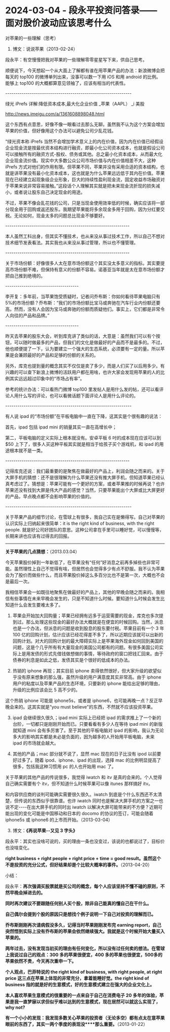 # 2024-03-04 - 段永平投资问答录——面对股价波动应该思考什么

对苹果的一些理解（思考）

01. 博文：说说苹果（2013-02-24）

段永平：有空慢慢把我对苹果的一些理解零零星星写下来，供自己思考。

顺便说下，今天想起一个从大面上了解都有谁在用苹果产品的办法：新浪微博会把每天的 top100 的微博单列出来，没事可以数一下用 iOS 和用 android 的比例。能够上 top100 的大概都算意见领袖了，应该有相当的代表性。

-------------------------------------------------------------- 

绿光 iPrefs 详解:降低资本成本,最大化企业价值 \_苹果（AAPL） \_i 美股

http://news.imeigu.com/a/1361608898048.html

这个东西有点意思，好像不像一眼看过去那么无聊。虽然我不认为这个方案会增加苹果的价值，但好像用这个办法可以避免公司少乱花钱。

“绿光资本称 iPrefs 当然不会增加学术意义上的内在价值，因为内在价值已经假设企业现金流是按最优资本结构进行融资，即最小化公司资本成本，也就是假设公司可以接触所有的融资方式-股权、债务或其他。总之最小化资本成本，从而最大化企业现金流价值。现实中大多数公众公司市场价值与内在价值相差不大，这种 iPrefs 方式对他们的作用有限。但苹果不同，苹果并没有采用合适的资本结构，也就是讲苹果没有最小化资本成本，这也就是为什么苹果远远低于其内在价值。苹果现在已经建立起现象级企业形象，巨大的持续性盈利现金流，固定收益市场融资对于苹果来说非常容易接触。”这段话个人理解其实就是把未来现金流折现的损失减小，或者说让股东自己决定现金的用途。

不过，苹果不像会乱花钱的公司，只是当现金使用效率低的时候，确实应该将一部分现金用于回购或返还股东。我期望苹果能将多余现金多用于回购，因为分红要交税。无论如何，现金太多的问题总比现金不够要好。

------------------------------------------------------------- 

本人虽然工科出身，但其实不懂技术，也从来没从事过技术工作，所以自己不想对技术细节发表看法。其实我也从来没从事过管理，所以也不懂管理。

------------------------------------------------------------- 

关于市场份额：好像很多人太在意市场份额这个其实没太多意义的指标。其实要提高市场份额不难，但保持有意义的份额不容易。诺基亚当年就是太在意市场份额才把自己推到绝境的。

------------------------------------ 

李开复：多年前，当苹果饱受质疑时，记者问乔布斯：你如何看待苹果电脑只有5%的市场份额？乔布斯：“我们的市场份额比宝马或奔驰在汽车行业内份额还要高。然而，没有人会因为宝马或奔驰的份额而质疑他们。事实上，它们都是非常令人向往的产品和品牌。”

------------------------------------ 

昨天去苹果的股东大会，听到库克讲了类似的话，大意是：虽然我们可以有个按钮，可以随时做最多的产品，但我们的文化是做最好的产品而不是最多的。不过，他也顺便提了一下，认为要建立一个强大的生态系统，必须要有一定的量。所以苹果是会兼顾最好的产品和足够的份额的关系的。

另外，库克也提到量的概念其实不仅仅是卖了多少，而是人们买了以后用多少。有兴趣的可以查下新浪上微博的活跃用户都在用啥，也许大家会发现用苹果的人的比例其实远远超过印象中的“市场占有率”。

参考的统计办法：可以看热门微博 top100 里发帖人是用什么发的帖，还可以看评论人用什么写的评论，也可以看微话题下面评论人是用什么评论的。

-------------------------------------------------------------- 

有人说 ipad 的“市场份额”在平板电脑中一直在下降，这其实是个很有趣的说法：

首先，ipad 包括 ipad mini 的销量其实一直在高增长中；

第二，平板电脑的定义实际上根本就没有。安卓平板 6 吋的成本现在应该可以到$50 上下了，很多人买这种平板其实就是相当于给孩子买个游戏机，和 ipad 的用途根本就不是一类。

------------------------------------------------------------- 

记得库克还说：我们最重要的是聚焦在做最好的产品上，利润会随之而来的。关于大屏手机的猜想：还不是很理解为什么苹果还没有推大屏手机，但知道苹果已经认真考虑过了。猜想是：苹果可能有一个更好的方案，或者苹果推的时候再说？也许苹果还没有找到大屏是伟大产品的感觉？当然，只要苹果能出个大屏或比大屏更好的产品，早点晚点都不会影响苹果的价值的。

-------------------------------------------------------------- 

关于苹果产品的细节讨论，在雪球上有很多，我自己实在是懒得写。自己对苹果的认识实际上归纳起来很简单：it is the right kind of business, with the right people. 就是好公司好团队的意思。这种公司拿在手里可以睡好觉，可以慢慢等，长期来讲也应该有过得去的回报。

-------------------------------------------------------------

**关于苹果的几点猜想：**（2013.03.04）

今天苹果股价掉到一年新低了，在苹果没有“任何”好消息之前再多掉些也非常可能。虽然理性上自己不觉得有啥，但居然也会觉得多少有点不舒服。我不认为苹果会为了股价而做些什么，而且苹果股价掉这么多百分比也不是第一次，大概也不会是最后一次。

我相信苹果会一如既往地聚焦在做最好的产品上，其他的早晚会随之而来的。我相信有些事情在未来早晚会发生的，只是不知道什么时候。要知道什么时候会发生比知道什么会发生要难太多了。

1. 苹果会开始加大回购量；苹果已经拥有远多于运营需要的现金，库克也多次提到过。那么处理这些现金的最好办法大概就是在便宜的时候回购。当然，派息也是一个办法，但派息的问题是收到股息的股东要付税。苹果目前有一个 3 年100 亿的回购计划，估计应该已经花得差不多了，所以近期应该就可以出新的回购计划。对大的回购计划的最大障碍实际上是苹果海外现金如何回到美国的问题，这是个几乎所有有大量现金的美国公司都有的问题。有很多美国公司实际上是用发债的形式先借钱做想做的事情，等待政府的窗口把钱汇回来。由于债券的利息是如此之低，发债其实是个很好的低成本的办法。

2. 热销的 iphone 再现；其实目前 iphone 卖得依然很好，但大家升级的欲望似乎没有原来想象的那么强，虽然升级的用户满意度其实非常高。由于 iphone 用户的粘度以及苹果产品的生态环境，只要新的 iphone 能给出足够的理由，升级的比例应该会比 5 高不少的。

这个热销 iphone 可能是 iphone5s，或者是 iphone6，也可能再晚一点？反正早晚会来的。这其实就是“you must believe"的东西，不然就不应该投资苹果。

3. ipad 会继续很久很久；ipad mini 实际上已经把 ipad 的需求推上了一个新的台阶，一切都只是刚刚开始而已。只要看看有多少人在等待 ipad mini 的新版就知道 mini 会有多厉害了。至于其他的平板电脑对 ipad 的影响，我认为无论多大的影响其实都是未必是负面的，因为越多的人开始用平板电脑，未来 ipad 的市场就会越大。

4. 其他的产品；mac 部分就不说了，显然 mac 现在的日子比没有 ipod 以前要好过多了。随着 ipod、iphone、ipad 的出现，选择 mac 的比例明显提高了很多，包括我这种习惯用 pc 的人也开始用 mac 了。

关于苹果的其他产品的传说很多，我觉得 iwatch 和 itv 是真的会来的。个人觉得自己确实需要有个 itv，但不知道什么时候苹果可以像 itunes 那样搞好 itv。

和内容供应商的谈判可能确实需要很久很久。iwatch 到底是个什么东西还不太清楚，但传说的东西似乎很靠谱。也许 iwatch 同时也是解决大屏手机的方案之一也说不定----在出大屏手机的同时出 iwatch 以解决大屏可能带来的不方便？近期可能出现的变化可能是中国移动和日本的 docomo 的协议的签订，可能会随着 iphone5s 或 iphone6 的上市而开始。（2013-03-04）

03. 博文：**《再说苹果--又见 3 字头》**

段永平：其实也没啥可说的，买的理由一条也没变过，该说的也都说过了，目标价也没啥变化。

**right business + right people + right price + time = good result。虽然这个不是投资的充分公式，但好结果却是个比较大概率的事件。**（2013-04-20）

小结：

段永平：**再次强调买股票就是买公司的概念，每个人应该坚持不懂不碰的原则，不然早晚会掉进去的。**

**同时再次建议不要跟随任何别人买个股，除非自己能真的懂自己在干什么。**

**自己偶尔会提到个股的原因只是想找个例子说明一下自己对投资的理解而已。**

**乔布斯刚刚再次请病假没多久，记得当时苹果刚刚发布完 earning report，自己突然悟到实际上没有乔布斯的苹果会依然继续强大。我就是这个时候开始大量买入苹果的。**

**两年过去，没有发现当初买的理由有任何变化，所以没有过任何卖的想法。在雪球上我说过自己的观点：300 多的苹果很便宜，400 多的苹果也很便宜，500多的苹果依然不贵，今天再次重申一下。**

**个人观点，巴菲特说的 the right kind of business, with right people, at right price 这三点在苹果上体现的非常充分，拿着能睡好觉。the right kind of business 指的就是好的生意模式，好的生意模式建立在强大的企业文化上。**

**本人喜欢苹果生意模式的很重要的一点来自于自己在消费电子 20 多年的体验，苹果是我一直梦寐以求但似乎难以达到的生意模式，现在居然可以就这么实现了，why not?**

**有一个小小的发现：我发现多数关心苹果的投资者（无论多空）都有点太在意苹果眼前的东西了，其实一两个季度的表现没****那么重要。**（2013-01-22）